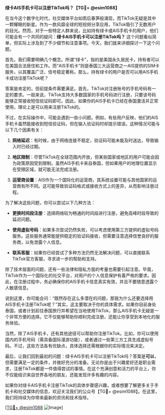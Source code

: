 **绿卡AIS手机卡可以注册TikTok吗？【TG💪+ @esim1088】**

在当今这个数字化时代，社交媒体平台如雨后春笋般涌现，而TikTok无疑是其中一颗耀眼的新星。作为一款风靡全球的短视频分享应用，TikTok吸引了无数用户的目光。然而，对于一些特定人群来说，比如持有绿卡或AIS手机卡的用户，他们可能会有一个共同的疑问：**绿卡AIS手机卡可以注册TikTok吗？** 这个问题看似简单，但实际上涉及到了不少细节和注意事项。今天，我们就来详细探讨一下这个问题。

首先，我们需要明确几个概念。所谓“绿卡”，指的是美国永久居民卡，持有者可以在美国合法居住和工作。而“AIS手机卡”则是泰国三大运营商之一AIS提供的SIM卡服务，以其覆盖广泛、信号稳定著称。那么，持有绿卡的用户是否可以用AIS手机卡成功注册TikTok呢？

答案是肯定的，但前提条件需要满足。首先，TikTok对注册账号的手机号码有一定的要求。一般来说，TikTok支持大多数国家的手机号码进行注册，只要该号码能够正常接收短信验证码即可。因此，如果你的AIS手机卡已经在泰国激活并正常使用，理论上是可以用来注册TikTok的。

不过，在实际操作中，可能会遇到一些小问题。例如，有些用户反映，他们的AIS手机卡虽然能接收到短信验证码，但在输入验证码时却提示错误。这种情况可能与以下几个因素有关：

1. **网络延迟**：有时候，由于网络连接不稳定，验证码可能未能及时送达，导致输入时已经过期。
   
2. **地区限制**：尽管TikTok在全球范围内开放，但某些国家或地区的用户可能会因为政策原因受到限制。虽然AIS手机卡来自泰国，但如果用户的地理位置显示在受限区域，就可能无法完成注册。

3. **运营商设置**：AIS作为一个国际化的运营商，其系统设置可能与其他国家的运营商有所不同。这可能导致验证码格式或接收方式上的差异，从而影响注册过程。

为了解决这些问题，你可以尝试以下几种方法：

- **更换时间段注册**：选择网络较为畅通的时间段进行注册，避免高峰时段导致的延迟问题。
  
- **使用虚拟号码**：如果多次尝试仍然失败，可以考虑使用第三方提供的虚拟号码服务。这些服务通常能提供稳定的验证码接收，但需要注意选择信誉良好的服务商，以免泄露个人信息。

- **联系客服**：如果你已经尝试了多种方法仍然无法解决问题，可以直接联系TikTok官方客服，寻求进一步的帮助和支持。

除了技术层面的问题，还有一些法律和隐私方面的考量也需要引起注意。毕竟，TikTok作为一个国际化的社交平台，对用户的个人信息保护有着严格的要求。因此，在注册过程中，务必确保你的AIS手机卡信息真实有效，并且不要随意透露个人敏感信息。

说到这里，你可能会问：“既然存在这么多潜在的问题，那我为什么还要选择用AIS手机卡注册TikTok呢？”其实，这主要取决于你的具体需求。如果你目前身处泰国，或者计划前往泰国旅行并希望在当地使用TikTok，那么AIS手机卡无疑是一个非常方便的选择。它不仅能够帮助你顺利完成注册，还能让你享受到本地化的服务体验。

当然，除了AIS手机卡，还有其他途径可以帮助你注册TikTok。比如，你可以使用国内的手机号码（需具备国际漫游功能），或者通过一些第三方工具生成虚拟号码。不过，这些方法各有优缺点，具体选择还需根据你的实际情况来决定。

最后，让我们回到最初的问题：绿卡AIS手机卡可以注册TikTok吗？答案是**可以**，但需要满足一定的条件，并做好充分的准备。无论你是出于兴趣爱好还是职业需求，注册TikTok都是一件值得尝试的事情。在这个充满创意和活力的平台上，你不仅能结识来自世界各地的朋友，还能发现许多有趣的内容。

如果你对绿卡AIS手机卡注册TikTok的具体步骤感兴趣，或者想要了解更多关于手机卡和社交媒体的信息，欢迎关注我们的公众号【TG💪+ @esim1088】。在这里，我们将持续为你带来最新的资讯和技术指导。

[[TG💪+ @esim1088](https://t.me/s/esim1088) ![Image](https://i.postimg.cc/4NQfJmqS/Snipaste-2025-05-13-00-14-12.png)]
